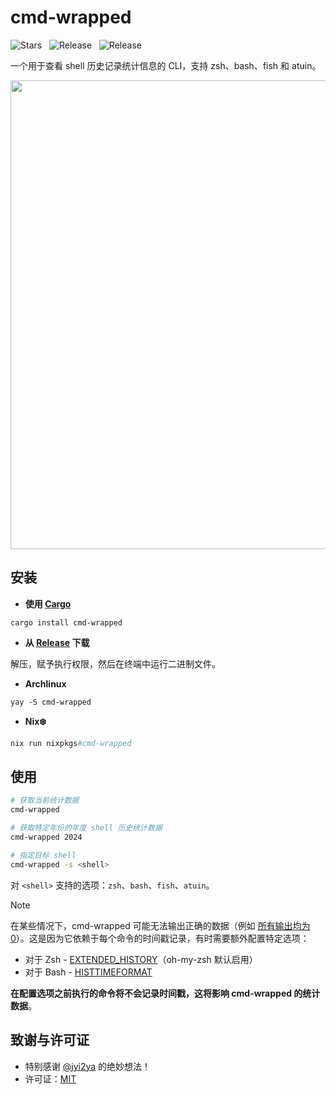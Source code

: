 # cmd-wrapped

<p>
	<img alt="Stars" src="https://img.shields.io/github/stars/YiNNx/cmd-wrapped?style=flat-square&color=68BDB7&labelColor=444B5A">
	&nbsp;
	<img alt="Release" src="https://img.shields.io/github/v/release/YiNNx/cmd-wrapped?style=flat-square&color=93AF63&labelColor=444B5A">
	&nbsp;
	<img alt="Release" src="https://img.shields.io/crates/v/cmd-wrapped.svg?style=flat-square&color=C5AB81&labelColor=444B5A">
	&nbsp;
</p>

一个用于查看 shell 历史记录统计信息的 CLI，支持 zsh、bash、fish 和 atuin。

<img src="https://github.com/user-attachments/assets/fa34598f-3b8c-4f90-8569-7724df787b1c" height="750" />

## 安装

- **使用 [Cargo](https://doc.rust-lang.org/cargo/getting-started/installation.html)**

```shell
cargo install cmd-wrapped
```

- **从 [Release](https://github.com/YiNNx/cmd-wrapped/releases/latest) 下载**

解压，赋予执行权限，然后在终端中运行二进制文件。

- **Archlinux**

```shell
yay -S cmd-wrapped
```

- **Nix❄️**

```nix
nix run nixpkgs#cmd-wrapped
```

## 使用

```sh
# 获取当前统计数据
cmd-wrapped

# 获取特定年份的年度 shell 历史统计数据
cmd-wrapped 2024

# 指定目标 shell
cmd-wrapped -s <shell>
```

对 `<shell>` 支持的选项：`zsh`、`bash`、`fish`、`atuin`。

> [!NOTE]
>
> 在某些情况下，cmd-wrapped 可能无法输出正确的数据（例如 [所有输出均为 0](https://github.com/YiNNx/cmd-wrapped/issues/3)）。这是因为它依赖于每个命令的时间戳记录，有时需要额外配置特定选项：
>
> - 对于 Zsh - [EXTENDED_HISTORY](https://zsh.sourceforge.io/Doc/Release/Options.html#History)（oh-my-zsh 默认启用）
> - 对于 Bash - [HISTTIMEFORMAT](https://www.gnu.org/software/bash/manual/bash.html#index-HISTTIMEFORMAT)
>
> **在配置选项之前执行的命令将不会记录时间戳，这将影响 cmd-wrapped 的统计数据**。

## 致谢与许可证

- 特别感谢 [@jyi2ya](https://github.com/jyi2ya) 的绝妙想法！
- 许可证：[MIT](https://github.com/YiNNx/cmd-wrapped/blob/master/LICENSE)